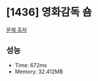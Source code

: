 # [1436] 영화감독 숌

[문제 출처](https://www.acmicpc.net/problem/1436)

## 성능

- Time: 672ms
- Memory: 32.412MB